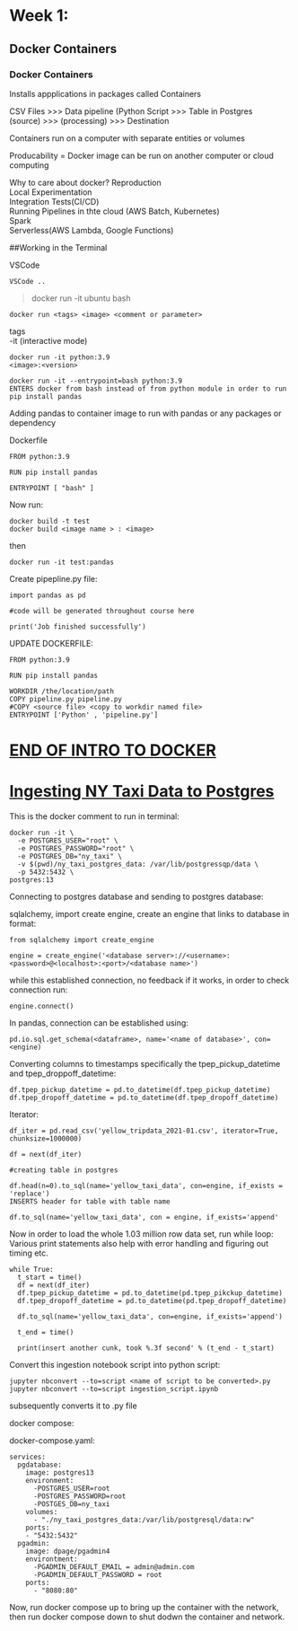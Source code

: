 # Week 1:
## Docker Containers

### Docker Containers
Installs appplications in packages called Containers

CSV Files >>> Data pipeline (Python Script >>> Table in Postgres  
(source) >>>       (processing)           >>> Destination


Containers run on a computer with separate entities or volumes

Producability = Docker image can be run on another computer or cloud computing  

Why to care about docker?
Reproduction  
Local Experimentation  
Integration Tests(CI/CD)  
Running Pipelines in thte cloud (AWS Batch, Kubernetes)  
Spark  
Serverless(AWS Lambda, Google Functions)  

##Working in the Terminal  

VSCode

```
VSCode ..
```

>docker run -it ubuntu bash

```
docker run <tags> <image> <comment or parameter>
```


tags  
-it (interactive mode)

```
docker run -it python:3.9
<image>:<version>
```

```
docker run -it --entrypoint=bash python:3.9
ENTERS docker from bash instead of from python module in order to run pip install pandas
```

Adding pandas to container image to run with pandas or any packages or dependency  

Dockerfile
```
FROM python:3.9

RUN pip install pandas

ENTRYPOINT [ "bash" ]

```

Now run:

```
docker build -t test
docker build <image name > : <image>
```

then  

```
docker run -it test:pandas
```

Create pipepline.py file:  
```
import pandas as pd

#code will be generated throughout course here

print('Job finished successfully')
```


UPDATE DOCKERFILE:

```
FROM python:3.9

RUN pip install pandas

WORKDIR /the/location/path
COPY pipeline.py pipeline.py
#COPY <source file> <copy to workdir named file>
ENTRYPOINT ['Python' , 'pipeline.py']
```


# <ins>END OF INTRO TO DOCKER</ins>

# <ins> Ingesting NY Taxi Data to Postgres </ins>

This is the docker comment to run in terminal:

```
docker run -it \
  -e POSTGRES_USER="root" \
  -e POSTGRES_PASSWORD="root" \
  -e POSTGRES_DB="ny_taxi" \
  -v $(pwd)/ny_taxi_postgres_data: /var/lib/postgressqp/data \
  -p 5432:5432 \
postgres:13
```


Connecting to postgres database and sending to postgres database:

sqlalchemy, import create engine, create an engine that links to database in format:  


```
from sqlalchemy import create_engine

engine = create_engine('<database server>://<username>:<password>@<localhost>:<port>/<database name>')
```

while this established connection, no feedback if it works, in order to check connection run:

```
engine.connect()
```

In pandas, connection can be established using:

```
pd.io.sql.get_schema(<dataframe>, name='<name of database>', con=<engine)
```

Converting columns to timestamps specifically the tpep_pickup_datetime and tpep_droppoff_datetime:

```
df.tpep_pickup_datetime = pd.to_datetime(df.tpep_pickup_datetime)
df.tpep_dropoff_datetime = pd.to_datetime(df.tpep_dropoff_datetime)
```



Iterator:

```
df_iter = pd.read_csv('yellow_tripdata_2021-01.csv', iterator=True, chunksize=1000000)

df = next(df_iter)

#creating table in postgres

df.head(n=0).to_sql(name='yellow_taxi_data', con=engine, if_exists = 'replace')
INSERTS header for table with table name

df.to_sql(name='yellow_taxi_data', con = engine, if_exists='append'
```



Now in order to load the whole 1.03 million row data set, run while loop:  
Various print statements also help with error handling and figuring out timing etc.

```
while True:
  t_start = time()
  df = next(df_iter)
  df.tpep_pickup_datetime = pd.to_datetime(pd.tpep_pikckup_datetime)
  df.tpep_dropoff_datetime = pd.to_datetime(pd.tpep_dropoff_datetime)

  df.to_sql(name='yellow_taxi_data', con=engine, if_exists='append')

  t_end = time()

  print(insert another cunk, took %.3f second' % (t_end - t_start)
```


Convert this ingestion notebook script into python script:

```
jupyter nbconvert --to=script <name of script to be converted>.py
jupyter nbconvert --to=script ingestion_script.ipynb
```

subsequently converts it to .py file


docker compose:  

docker-compose.yaml:  

```
services:
  pgdatabase:
    image: postgres13
    environment:
      -POSTGRES_USER=root
      -POSTGRES_PASSWORD=root
      -POSTGES_DB=ny_taxi
    volumes:
      - "./ny_taxi_postgres_data:/var/lib/postgresql/data:rw"
    ports:
    - "5432:5432"
  pgadmin:
    image: dpage/pgadmin4
    environtment:
      -PGADMIN_DEFAULT_EMAIL = admin@admin.com
      -PGADMIN_DEFAULT_PASSWORD = root
    ports:
      - "8080:80"
```

Now, run docker compose up to bring up the container with the network,
then run docker compose down to shut dodwn the container and network.







